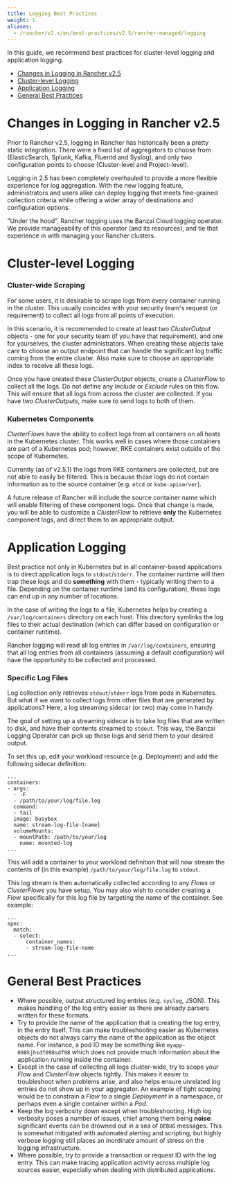 ```yaml
---
title: Logging Best Practices
weight: 1
aliases:
  - /rancher/v2.x/en/best-practices/v2.5/rancher-managed/logging
---
```

In this guide, we recommend best practices for cluster-level logging and application logging.

- [Changes in Logging in Rancher v2.5](#changes-in-logging-in-rancher-v2-5)
- [Cluster-level Logging](#cluster-level-logging)
- [Application Logging](#application-logging)
- [General Best Practices](#general-best-practices)

# Changes in Logging in Rancher v2.5

Prior to Rancher v2.5, logging in Rancher has historically been a pretty static integration. There were a fixed list of aggregators to choose from (ElasticSearch, Splunk, Kafka, Fluentd and Syslog), and only two configuration points to choose (Cluster-level and Project-level).

Logging in 2.5 has been completely overhauled to provide a more flexible experience for log aggregation. With the new logging feature, administrators and users alike can deploy logging that meets fine-grained collection criteria while offering a wider array of destinations and configuration options. 

"Under the hood", Rancher logging uses the Banzai Cloud logging operator. We provide manageability of this operator (and its resources), and tie that experience in with managing your Rancher clusters. 

# Cluster-level Logging

### Cluster-wide Scraping

For some users, it is desirable to scrape logs from every container running in the cluster. This usually coincides with your security team's request (or requirement) to collect all logs from all points of execution.

In this scenario, it is recommended to create at least two _ClusterOutput_ objects - one for your security team (if you have that requirement), and one for yourselves, the cluster administrators. When creating these objects take care to choose an output endpoint that can handle the significant log traffic coming from the entire cluster. Also make sure to choose an appropriate index to receive all these logs.

Once you have created these _ClusterOutput_ objects, create a _ClusterFlow_ to collect all the logs. Do not define any _Include_ or _Exclude_ rules on this flow. This will ensure that all logs from across the cluster are collected. If you have two _ClusterOutputs_, make sure to send logs to both of them. 

### Kubernetes Components

_ClusterFlows_ have the ability to collect logs from all containers on all hosts in the Kubernetes cluster. This works well in cases where those containers are part of a Kubernetes pod; however, RKE containers exist outside of the scope of Kubernetes.

Currently (as of v2.5.1) the logs from RKE containers are collected, but are not able to easily be filtered. This is because those logs do not contain information as to the source container (e.g. `etcd` or `kube-apiserver`). 

A future release of Rancher will include the source container name which will enable filtering of these component logs. Once that change is made, you will be able to customize a _ClusterFlow_ to retrieve **only** the Kubernetes component logs, and direct them to an appropriate output.

# Application Logging

Best practice not only in Kubernetes but in all container-based applications is to direct application logs to `stdout`/`stderr`. The container runtime will then trap these logs and do **something** with them - typically writing them to a file. Depending on the container runtime (and its configuration), these logs can end up in any number of locations.

In the case of writing the logs to a file, Kubernetes helps by creating a `/var/log/containers` directory on each host. This directory symlinks the log files to their actual destination (which can differ based on configuration or container runtime). 

Rancher logging will read all log entries in `/var/log/containers`, ensuring that all log entries from all containers (assuming a default configuration) will have the opportunity to be collected and processed. 

### Specific Log Files

Log collection only retrieves `stdout`/`stderr` logs from pods in Kubernetes. But what if we want to collect logs from other files that are generated by applications? Here, a log streaming sidecar (or two) may come in handy.

The goal of setting up a streaming sidecar is to take log files that are written to disk, and have their contents streamed to `stdout`. This way, the Banzai Logging Operator can pick up those logs and send them to your desired output. 

To set this up, edit your workload resource (e.g. Deployment) and add the following sidecar definition:

```
...
containers:
- args:
  - -F
  - /path/to/your/log/file.log
  command:
  - tail
  image: busybox
  name: stream-log-file-[name]
  volumeMounts:
  - mountPath: /path/to/your/log
    name: mounted-log
...
```

This will add a container to your workload definition that will now stream the contents of (in this example) `/path/to/your/log/file.log` to `stdout`.

This log stream is then automatically collected according to any _Flows_ or _ClusterFlows_ you have setup. You may also wish to consider creating a _Flow_ specifically for this log file by targeting the name of the container. See example:

```
...
spec:
  match:
  - select:
      container_names:
      - stream-log-file-name
...
```


# General Best Practices

- Where possible, output structured log entries (e.g. `syslog`, JSON). This makes handling of the log entry easier as there are already parsers written for these formats. 
- Try to provide the name of the application that is creating the log entry, in the entry itself. This can make troubleshooting easier as Kubernetes objects do not always carry the name of the application as the object name. For instance, a pod ID may be something like `myapp-098kjhsdf098sdf98` which does not provide much information about the application running inside the container. 
- Except in the case of collecting all logs cluster-wide, try to scope your _Flow_ and _ClusterFlow_ objects tightly. This makes it easier to troubleshoot when problems arise, and also helps ensure unrelated log entries do not show up in your aggregator. An example of tight scoping would be to constrain a _Flow_ to a single _Deployment_ in a namespace, or perhaps even a single container within a _Pod_.
- Keep the log verbosity down except when troubleshooting. High log verbosity poses a number of issues, chief among them being **noise**: significant events can be drowned out in a sea of `DEBUG` messages. This is somewhat mitigated with automated alerting and scripting, but highly verbose logging still places an inordinate amount of stress on the logging infrastructure. 
- Where possible, try to provide a transaction or request ID with the log entry. This can make tracing application activity across multiple log sources easier, especially when dealing with distributed applications. 